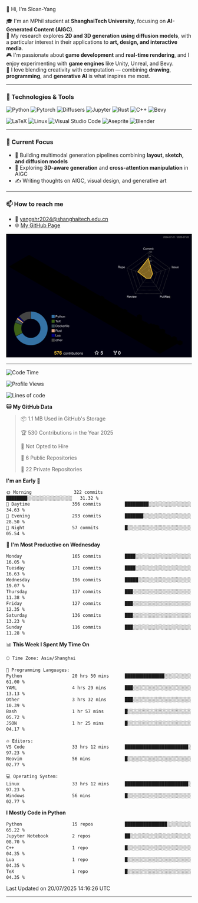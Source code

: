 👋 Hi, I'm Sloan-Yang

🎓 I'm an MPhil student at **ShanghaiTech University**, focusing on **AI-Generated Content (AIGC)**.  
🧠 My research explores **2D and 3D generation using diffusion models**, with a particular interest in their applications to **art, design, and interactive media**.  
🎮 I'm passionate about **game development** and **real-time rendering**, and I enjoy experimenting with **game engines** like Unity, Unreal, and Bevy.  
🎨 I love blending creativity with computation — combining **drawing**, **programming**, and **generative AI** is what inspires me most.

---

### 🧰 Technologies & Tools

![Python](https://img.shields.io/badge/python-%233776AB.svg?style=for-the-badge&logo=python&logoColor=white)
![Pytorch](https://img.shields.io/badge/pytorch-%23EE4C2C.svg?style=for-the-badge&logo=pytorch&logoColor=white)
![Diffusers](https://img.shields.io/badge/diffusers-HuggingFace-yellow?style=for-the-badge&logo=huggingface&logoColor=black)
![Jupyter](https://img.shields.io/badge/Jupyter-%23F37626.svg?style=for-the-badge&logo=Jupyter&logoColor=white)
![Rust](https://img.shields.io/badge/Rust-%23000000.svg?style=for-the-badge&logo=rust&logoColor=white)
![C++](https://img.shields.io/badge/C++-%2300599C.svg?style=for-the-badge&logo=c%2B%2B&logoColor=white)
![Bevy](https://img.shields.io/badge/Bevy-000000.svg?style=for-the-badge&logo=bevy&logoColor=white)

![LaTeX](https://img.shields.io/badge/LaTeX-47A141?style=for-the-badge&logo=latex&logoColor=white)
![Linux](https://img.shields.io/badge/Linux-FCC624?style=for-the-badge&logo=linux&logoColor=black)
![Visual Studio Code](https://img.shields.io/badge/VSCode-0078d7.svg?style=for-the-badge&logo=visual-studio-code&logoColor=white)
![Aseprite](https://img.shields.io/badge/Aseprite-FFFFFF?style=for-the-badge&logo=Aseprite&logoColor=%237D929E)
![Blender](https://img.shields.io/badge/Blender-F5792A?style=for-the-badge&logo=blender&logoColor=white)

---

### 🔭 Current Focus

- 🎨 Building multimodal generation pipelines combining **layout, sketch, and diffusion models**
- 🧪 Exploring **3D-aware generation** and **cross-attention manipulation** in AIGC
- ✍️ Writing thoughts on AIGC, visual design, and generative art

---

### 📫 How to reach me

- 📧 <a href="mailto:yangshr2024@shanghaitech.edu.cn">yangshr2024@shanghaitech.edu.cn</a>
- 🌐 [My GitHub Page](https://sloan-yang.github.io)  



![3D Profile](https://raw.githubusercontent.com/Sloan-Yang/Sloan-Yang/main/profile-3d-contrib/profile-night-rainbow.svg)

---


<!--START_SECTION:waka-->
![Code Time](http://img.shields.io/badge/Code%20Time-393%20hrs%207%20mins-blue)

![Profile Views](http://img.shields.io/badge/Profile%20Views-4-blue)

![Lines of code](https://img.shields.io/badge/From%20Hello%20World%20I%27ve%20Written-2.1%20million%20lines%20of%20code-blue)

**🐱 My GitHub Data** 

> 📦 1.1 MB Used in GitHub's Storage 
 > 
> 🏆 530 Contributions in the Year 2025
 > 
> 🚫 Not Opted to Hire
 > 
> 📜 6 Public Repositories 
 > 
> 🔑 22 Private Repositories 
 > 
**I'm an Early 🐤** 

```text
🌞 Morning                322 commits         ████████░░░░░░░░░░░░░░░░░   31.32 % 
🌆 Daytime                356 commits         █████████░░░░░░░░░░░░░░░░   34.63 % 
🌃 Evening                293 commits         ███████░░░░░░░░░░░░░░░░░░   28.50 % 
🌙 Night                  57 commits          █░░░░░░░░░░░░░░░░░░░░░░░░   05.54 % 
```
📅 **I'm Most Productive on Wednesday** 

```text
Monday                   165 commits         ████░░░░░░░░░░░░░░░░░░░░░   16.05 % 
Tuesday                  171 commits         ████░░░░░░░░░░░░░░░░░░░░░   16.63 % 
Wednesday                196 commits         █████░░░░░░░░░░░░░░░░░░░░   19.07 % 
Thursday                 117 commits         ███░░░░░░░░░░░░░░░░░░░░░░   11.38 % 
Friday                   127 commits         ███░░░░░░░░░░░░░░░░░░░░░░   12.35 % 
Saturday                 136 commits         ███░░░░░░░░░░░░░░░░░░░░░░   13.23 % 
Sunday                   116 commits         ███░░░░░░░░░░░░░░░░░░░░░░   11.28 % 
```


📊 **This Week I Spent My Time On** 

```text
🕑︎ Time Zone: Asia/Shanghai

💬 Programming Languages: 
Python                   20 hrs 50 mins      ███████████████░░░░░░░░░░   61.00 % 
YAML                     4 hrs 29 mins       ███░░░░░░░░░░░░░░░░░░░░░░   13.13 % 
Other                    3 hrs 32 mins       ███░░░░░░░░░░░░░░░░░░░░░░   10.39 % 
Bash                     1 hr 57 mins        █░░░░░░░░░░░░░░░░░░░░░░░░   05.72 % 
JSON                     1 hr 25 mins        █░░░░░░░░░░░░░░░░░░░░░░░░   04.17 % 

🔥 Editors: 
VS Code                  33 hrs 12 mins      ████████████████████████░   97.23 % 
Neovim                   56 mins             █░░░░░░░░░░░░░░░░░░░░░░░░   02.77 % 

💻 Operating System: 
Linux                    33 hrs 12 mins      ████████████████████████░   97.23 % 
Windows                  56 mins             █░░░░░░░░░░░░░░░░░░░░░░░░   02.77 % 
```

**I Mostly Code in Python** 

```text
Python                   15 repos            ████████████████░░░░░░░░░   65.22 % 
Jupyter Notebook         2 repos             ██░░░░░░░░░░░░░░░░░░░░░░░   08.70 % 
C++                      1 repo              █░░░░░░░░░░░░░░░░░░░░░░░░   04.35 % 
Lua                      1 repo              █░░░░░░░░░░░░░░░░░░░░░░░░   04.35 % 
TeX                      1 repo              █░░░░░░░░░░░░░░░░░░░░░░░░   04.35 % 
```




 Last Updated on 20/07/2025 14:16:26 UTC
<!--END_SECTION:waka-->

---





